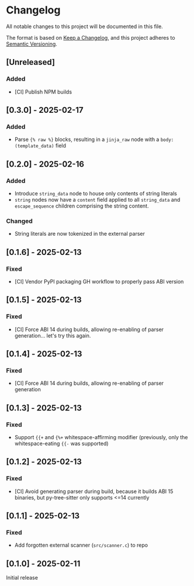 # Changelog

All notable changes to this project will be documented in this file.

The format is based on [Keep a Changelog](https://keepachangelog.com/en/1.1.0/),
and this project adheres to [Semantic Versioning](https://semver.org/spec/v2.0.0.html).

## [Unreleased]
### Added
- [CI] Publish NPM builds


## [0.3.0] - 2025-02-17
### Added
- Parse `{% raw %}` blocks, resulting in a `jinja_raw` node with a `body: (template_data)` field


## [0.2.0] - 2025-02-16
### Added
- Introduce `string_data` node to house only contents of string literals
- `string` nodes now have a `content` field applied to all `string_data` and `escape_sequence` children comprising the string content.

### Changed
- String literals are now tokenized in the external parser


## [0.1.6] - 2025-02-13
### Fixed
- [CI] Vendor PyPI packaging GH workflow to properly pass ABI version


## [0.1.5] - 2025-02-13
### Fixed
- [CI] Force ABI 14 during builds, allowing re-enabling of parser generation... let's try this again.


## [0.1.4] - 2025-02-13
### Fixed
- [CI] Force ABI 14 during builds, allowing re-enabling of parser generation


## [0.1.3] - 2025-02-13
### Fixed
- Support `{{+` and `{%+` whitespace-affirming modifier (previously, only the whitespace-eating `{{-` was supported)


## [0.1.2] - 2025-02-13
### Fixed
- [CI] Avoid generating parser during build, because it builds ABI 15 binaries, but py-tree-sitter only supports <=14 currently


## [0.1.1] - 2025-02-13
### Fixed
- Add forgotten external scanner (`src/scanner.c`) to repo


## [0.1.0] - 2025-02-11
Initial release

